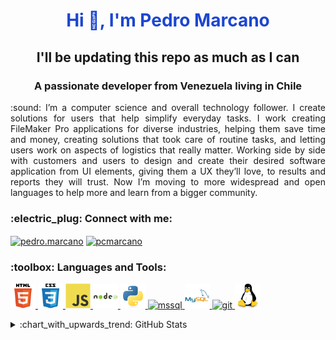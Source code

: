 <h1 align="center" style="color:#1c46d1">Hi 👋, I'm Pedro Marcano</h1>
<!--
<img align="right" alt="GIF" src="https://github.com/arsentieva/arsentieva/blob/main/code.gif?raw=true" width="500" height="320" />
-->
<h2 align="center">I'll be updating this repo as much as I can</h1>
<h3 align="center">A passionate developer from Venezuela living in Chile</h3>
<p align="justify">:sound: I’m a computer science and overall technology follower. I create solutions for users that help simplify everyday tasks. I work creating FileMaker Pro applications for diverse industries, helping them save time and money, creating solutions that took care of routine tasks, and letting users work on aspects of logistics that really matter. Working side by side with customers and users to design and create their desired software application from UI elements, giving them a UX they’ll love, to results and reports they will trust. Now I’m moving to more widespread and open languages to help more and learn from a bigger community.</p>

<!--
**pcmarcano/pcmarcano** is a ✨ _special_ ✨ repository because its `README.md` (this file) appears on your GitHub profile.

Here are some ideas to get you started:

- 🔭 I’m currently working on learning to improve myself, mentally and physically
- 🌱 I’m currently learning HTML, CSS, JavaScript, SQL, Python
- 👯 I’m looking to collaborate on any team that wants to give users a product to love
- 🤔 I’m looking for help with some stuff 😀
- 💬 Ask me about anything
- 📫 How to reach me: pedromarcano@outlook.cl +65 9 9714 2272

- ⚡ Fun fact: intelligence is a recessive gene 😆
-->

<h3 align="left">:electric_plug: Connect with me:</h3>
<p align="left">
    <a href="https://linkedin.com/in/pcmarcano" target="blank"><img align="center" src="https://raw.githubusercontent.com/rahuldkjain/github-profile-readme-generator/master/src/images/icons/Social/linked-in-alt.svg" alt="pedro.marcano" height="30" width="40" /></a>
    <a href="https://twitter.com/pcmarcano" target="blank"><img align="center" src="https://raw.githubusercontent.com/rahuldkjain/github-profile-readme-generator/master/src/images/icons/Social/twitter.svg" alt="pcmarcano" height="30" width="40" /></a>
</p>

<h3 align="left">:toolbox: Languages and Tools:</h3>
<p align="left"> 
    <a href="https://www.w3.org/html/" target="_blank" rel="noreferrer"> <img src="https://raw.githubusercontent.com/devicons/devicon/master/icons/html5/html5-original-wordmark.svg" alt="html5" width="40" height="40"/> </a> 
    <a href="https://www.w3schools.com/css/" target="_blank" rel="noreferrer"> <img src="https://raw.githubusercontent.com/devicons/devicon/master/icons/css3/css3-original-wordmark.svg" alt="css3" width="40" height="40"/> </a> 
    <a href="https://developer.mozilla.org/en-US/docs/Web/JavaScript" target="_blank" rel="noreferrer"> <img src="https://raw.githubusercontent.com/devicons/devicon/master/icons/javascript/javascript-original.svg" alt="javascript" width="40" height="40"/> </a> 
    <a href="https://nodejs.org" target="_blank" rel="noreferrer"> <img src="https://raw.githubusercontent.com/devicons/devicon/master/icons/nodejs/nodejs-original-wordmark.svg" alt="nodejs" width="40" height="40"/> </a> 
    <a href="https://www.python.org" target="_blank" rel="noreferrer"> <img src="https://raw.githubusercontent.com/devicons/devicon/master/icons/python/python-original.svg" alt="python" width="40" height="40"/> </a> 
    <a href="https://www.microsoft.com/en-us/sql-server" target="_blank" rel="noreferrer"> <img src="https://www.svgrepo.com/show/303229/microsoft-sql-server-logo.svg" alt="mssql" width="40" height="40"/> </a> 
    <a href="https://www.mysql.com/" target="_blank" rel="noreferrer"> <img src="https://raw.githubusercontent.com/devicons/devicon/master/icons/mysql/mysql-original-wordmark.svg" alt="mysql" width="40" height="40"/> </a> 
    <a href="https://git-scm.com/" target="_blank" rel="noreferrer"> <img src="https://www.vectorlogo.zone/logos/git-scm/git-scm-icon.svg" alt="git" width="40" height="40"/> </a>
    <a href="https://www.linux.org/" target="_blank" rel="noreferrer"> <img src="https://raw.githubusercontent.com/devicons/devicon/master/icons/linux/linux-original.svg" alt="linux" width="40" height="40"/> </a> 
</p>

<details>
  <summary>:chart_with_upwards_trend: GitHub Stats</summary>
    <img align="left" alt="My GitHub Stats" src="https://github-readme-stats.vercel.app/api/?username=pcmarcano&count_private=true&show_icons=true" />
    <img align="left" alt="My GitHub Language Stats" src="https://github-readme-stats.vercel.app/api/top-langs/?username=pcmarcano&langs_count=5" />
</details>
